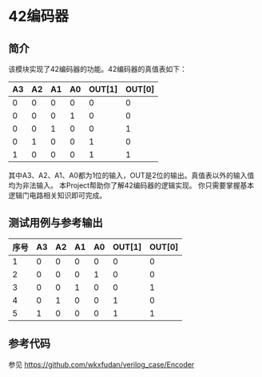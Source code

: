 42编码器
======

简介
---
该模块实现了42编码器的功能。42编码器的真值表如下：

| A3  | A2  | A1  | A0  | OUT[1] | OUT[0] |
| --- | --- | --- | --- | ------ | ------ |
| 0   | 0   | 0   | 0   | 0      | 0      |
| 0   | 0   | 0   | 1   | 0      | 0      |
| 0   | 0   | 1   | 0   | 0      | 1      |
| 0   | 1   | 0   | 0   | 1      | 0      |
| 1   | 0   | 0   | 0   | 1      | 1      |

其中A3、A2、A1、A0都为1位的输入，OUT是2位的输出。真值表以外的输入值均为非法输入。
本Project帮助你了解42编码器的逻辑实现。
你只需要掌握基本逻辑门电路相关知识即可完成。

测试用例与参考输出
---
| 序号 | A3  | A2  | A1  | A0  | OUT[1] | OUT[0] |
| ---- | --- | --- | --- | --- | ------ | ------ |
| 1    | 0   | 0   | 0   | 0   | 0      | 0      |
| 2    | 0   | 0   | 0   | 1   | 0      | 0      |
| 3    | 0   | 0   | 1   | 0   | 0      | 1      |
| 4    | 0   | 1   | 0   | 0   | 1      | 0      |
| 5    | 1   | 0   | 0   | 0   | 1      | 1      |

参考代码
---
参见 https://github.com/wkxfudan/verilog_case/Encoder